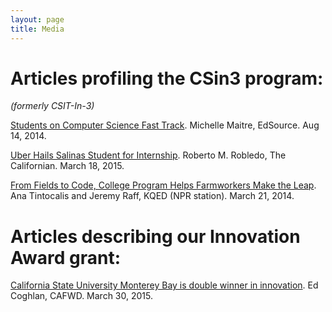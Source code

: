 ```yaml
---
layout: page
title: Media
---
```


# Articles profiling the CSin3 program: 
*(formerly CSIT-In-3)*  

[Students on Computer Science Fast Track](http://edsource.org/2014/fast-track-to-a-career-in-computer-science/66294#.U_zTJoUoyu6). Michelle Maitre, EdSource. Aug 14, 2014.

[Uber Hails Salinas Student for Internship](http://www.thecalifornian.com/story/news/education/2015/03/18/uber-hails-salinas-student-internship/24994539/). Roberto M. Robledo, The Californian. March 18, 2015.

[From Fields to Code, College Program Helps Farmworkers Make the Leap](http://ww2.kqed.org/news/2014/03/20/from-fields-to-computer-science/). Ana Tintocalis and Jeremy Raff, KQED (NPR station). March 21, 2014.

# Articles describing our Innovation Award grant:

[California State University Monterey Bay is double winner in innovation](http://www.cafwd.org/reporting/entry/california-state-university-monterey-bay-is-double-winner-in-innovation). Ed Coghlan, CAFWD. March 30, 2015.


